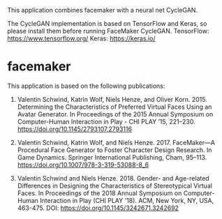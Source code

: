 This application combines facemaker with a neural net CycleGAN.

The CycleGAN implementation is based on TensorFlow and Keras, so please install them before running FaceMaker CycleGAN.
TensorFlow:
https://www.tensorflow.org/
Keras:
https://keras.io/

# facemaker

This application is based on the following publications:

1. Valentin Schwind, Katrin Wolf, Niels Henze, and Oliver Korn. 2015. Determining the Characteristics of Preferred Virtual Faces Using an Avatar Generator. In Proceedings of the 2015 Annual Symposium on Computer-Human Interaction in Play - CHI PLAY ’15, 221–230. https://doi.org/10.1145/2793107.2793116

2. Valentin Schwind, Katrin Wolf, and Niels Henze. 2017. FaceMaker—A Procedural Face Generator to Foster Character Design Research. In Game Dynamics. Springer International Publishing, Cham, 95–113. https://doi.org/10.1007/978-3-319-53088-8_6

3. Valentin Schwind and Niels Henze. 2018. Gender- and Age-related Differences in Designing the Characteristics of Stereotypical Virtual Faces. In Proceedings of the 2018 Annual Symposium on Computer-Human Interaction in Play (CHI PLAY '18). ACM, New York, NY, USA, 463-475. DOI: https://doi.org/10.1145/3242671.3242692
